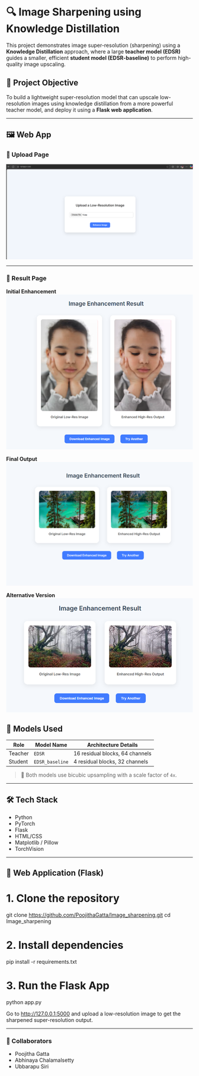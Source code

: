 # 🔍 Image Sharpening using Knowledge Distillation

This project demonstrates image super-resolution (sharpening) using a **Knowledge Distillation** approach, where a large **teacher model (EDSR)** guides a smaller, efficient **student model (EDSR-baseline)** to perform high-quality image upscaling.

## 📌 Project Objective

To build a lightweight super-resolution model that can upscale low-resolution images using knowledge distillation from a more powerful teacher model, and deploy it using a **Flask web application**.

---

## 🖼️ Web App 

### 🔹 Upload Page

![Upload Page](Results/Upload.png)

---

### 🔹 Result Page

**Initial Enhancement**
![Result Image 1](Results/Enhanced0.png)

**Final Output**
![Result Image 2](Results/Enhanced.png)

**Alternative Version**
![Result Image 3](Results/Enhanced3.png)


## 🧠 Models Used

| Role     | Model Name      | Architecture Details                       |
|----------|------------------|--------------------------------------------|
| Teacher  | `EDSR`           | 16 residual blocks, 64 channels            |
| Student  | `EDSR_baseline`  | 4 residual blocks, 32 channels             |

> 📐 Both models use bicubic upsampling with a scale factor of `4x`.

---

## 🛠️ Tech Stack

- Python
- PyTorch
- Flask
- HTML/CSS 
- Matplotlib / Pillow
- TorchVision


---

## 🚀 Web Application (Flask)

# 1. Clone the repository
git clone https://github.com/PoojithaGatta/Image_sharpening.git
cd Image_sharpening

# 2. Install dependencies
pip install -r requirements.txt

# 3. Run the Flask App
python app.py

Go to http://127.0.0.1:5000 and upload a low-resolution image to get the sharpened super-resolution output.


---

### 👥 Collaborators

- Poojitha Gatta  
- Abhinaya Chalamalsetty  
- Ubbarapu Siri

